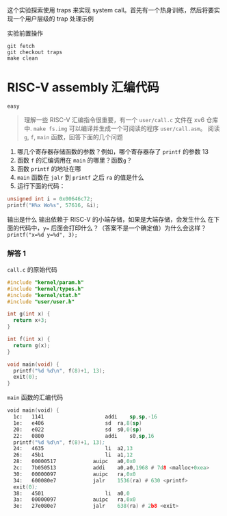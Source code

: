 这个实验探索使用 traps 来实现 system call。首先有一个热身训练，然后将要实现一个用户层级的 trap 处理示例

实验前置操作
```shell
git fetch
git checkout traps
make clean
```

# RISC-V assembly 汇编代码
`easy`
> 理解一些 RISC-V 汇编指令很重要，有一个 `user/call.c` 文件在 xv6 仓库中. `make fs.img` 可以编译并生成一个可阅读的程序 `user/call.asm`。
> 阅读 `g`, `f`, `main` 函数，回答下面的几个问题

1. 哪几个寄存器存储函数的参数？例如，哪个寄存器存了 `printf` 的参数 13
2. 函数 `f` 的汇编调用在 `main` 的哪里？函数`g`？
3. 函数 `printf` 的地址在哪
4. `main` 函数在 `jalr` 到 `printf` 之后 `ra` 的值是什么
5. 运行下面的代码：
```c
unsigned int i = 0x00646c72;
printf("H%x Wo%s", 57616, &i);
```
输出是什么
输出依赖于 RISC-V 的小端存储，如果是大端存储，会发生什么
在下面的代码中，`y=` 后面会打印什么？（答案不是一个确定值）为什么会这样？
`printf("x=%d y=%d", 3);`

### 解答 1
`call.c` 的原始代码
```c
#include "kernel/param.h"
#include "kernel/types.h"
#include "kernel/stat.h"
#include "user/user.h"

int g(int x) {
  return x+3;
}

int f(int x) {
  return g(x);
}

void main(void) {
  printf("%d %d\n", f(8)+1, 13);
  exit(0);
}
```

`main` 函数的汇编代码
```asm
void main(void) {
  1c:	1141                	addi	sp,sp,-16
  1e:	e406                	sd	ra,8(sp)
  20:	e022                	sd	s0,0(sp)
  22:	0800                	addi	s0,sp,16
  printf("%d %d\n", f(8)+1, 13);
  24:	4635                	li	a2,13
  26:	45b1                	li	a1,12
  28:	00000517          	auipc	a0,0x0
  2c:	7b050513          	addi	a0,a0,1968 # 7d8 <malloc+0xea>
  30:	00000097          	auipc	ra,0x0
  34:	600080e7          	jalr	1536(ra) # 630 <printf>
  exit(0);
  38:	4501                	li	a0,0
  3a:	00000097          	auipc	ra,0x0
  3e:	27e080e7          	jalr	638(ra) # 2b8 <exit>
```